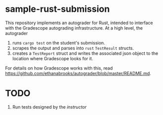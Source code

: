 # sample-rust-submission
This repository implements an autograder for Rust, intended to interface with the Gradescope autograding infrastructure. 
At a high level, the autograder
1. runs `cargo test` on the student's submission.
2. scrapes the output and parses into `rust` `TestResult` structs.
3. creates a `TestReport` struct and writes the associated json object to the location where Gradescope looks for it.

For details on how Gradescope works with this, read https://github.com/ethanabrooks/autograder/blob/master/README.md.

# TODO
1. Run tests designed by the _instructor_
